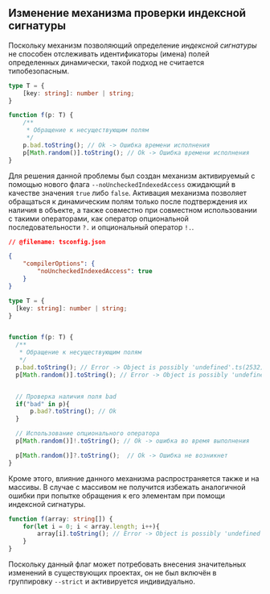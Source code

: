## Изменение механизма проверки индексной сигнатуры

Поскольку механизм позволяющий определение _индексной сигнатуры_ не способен отслеживать идентификаторы (имена) полей определенных динамически, такой подход не считается типобезопасным.

`````ts
type T = {
    [key: string]: number | string;
}

function f(p: T) {
    /**
     * Обращение к несуществующим полям
     */
    p.bad.toString(); // Ok -> Ошибка времени исполнения
    p[Math.random()].toString(); // Ok -> Ошибка времени исполнения
}
`````

Для решения данной проблемы был создан механизм активируемый с помощью нового флага `--noUncheckedIndexedAccess` ожидающий в качестве значения `true` либо `false`. Активация механизма позволяет обращаться к динамическим полям только после подтверждения их наличия в объекте, a также совместно при совместном использовании с такими операторами, как оператор опциональной последовательности `?.` и опциональный оператор `!.`.

`````json
// @filename: tsconfig.json

{
    "compilerOptions": {
        "noUncheckedIndexedAccess": true
    }
}
`````

`````ts
type T = {
  [key: string]: number | string;
}


function f(p: T) {
  /**
   * Обращение к несуществующим полям
   */
  p.bad.toString(); // Error -> Object is possibly 'undefined'.ts(2532)
  p[Math.random()].toString(); // Error -> Object is possibly 'undefined'.ts(2532)


  // Проверка наличия поля bad
  if("bad" in p){
      p.bad?.toString(); // Ok
  }

  // Использование опционального оператора
  p[Math.random()]!.toString(); // Ok -> ошибка во время выполнения

  p[Math.random()]?.toString();  // Ok -> Ошибка не возникнет
}
`````

Кроме этого, влияние данного механизма распространяется также и на массивы. В случае с массивом не получится избежать аналогичной ошибки при попытке обращения к его элементам при помощи индексной сигнатуры.

`````ts
function f(array: string[]) {
    for(let i = 0; i < array.length; i++){
        array[i].toString(); // Error -> Object is possibly 'undefined'.
    }
}
`````

Поскольку данный флаг может потребовать внесения значительных изменений в существующих проектах, он не был включён в группировку `--strict` и активируется индивидуально.
